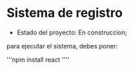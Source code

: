 <h1>Sistema de registro</h1>

- Estado del proyecto: En construccion;

para ejecutar el sistema, debes poner:

'''npm install react ''''
